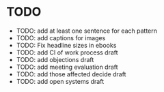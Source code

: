 # TODO

* TODO: add at least one sentence for each pattern
* TODO: add captions for images
* TODO: Fix headline sizes in ebooks
* TODO: add CI of work process draft
* TODO: add objections draft
* TODO: add meeting evaluation draft
* TODO: add those affected decide draft
* TODO: add open systems draft